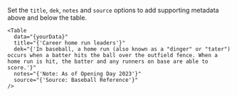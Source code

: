 Set the `title`, `dek`, `notes` and `source` options to add supporting metadata above and below the table.

```svelte
<Table
  data="{yourData}"
  title="{'Career home run leaders'}"
  dek="{'In baseball, a home run (also known as a "dinger" or "tater") occurs when a batter hits the ball over the outfield fence. When a home run is hit, the batter and any runners on base are able to score.'}"
  notes="{'Note: As of Opening Day 2023'}"
  source="{'Source: Baseball Reference'}"
/>
```
